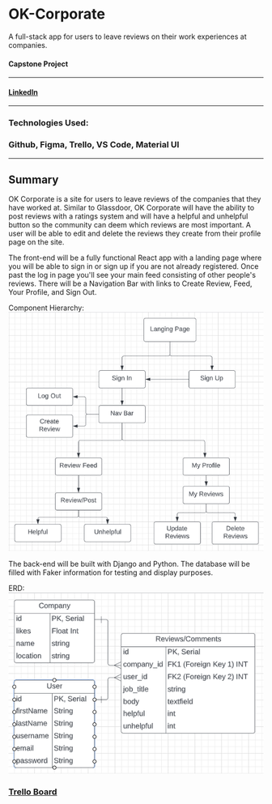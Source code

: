 # **OK-Corporate**

A full-stack app for users to leave reviews on their work experiences at companies.

#### Capstone Project

---

#### [LinkedIn](https://www.linkedin.com/in/ryanditzel/)

---

### Technologies Used:

### Github, Figma, Trello, VS Code, Material UI

---

## **Summary**

OK Corporate is a site for users to leave reviews of the companies that they have worked at. Similar to Glassdoor, OK Corporate will have the ability to post reviews with a ratings system and will have a helpful and unhelpful button so the community can deem which reviews are most important. A user will be able to edit and delete the reviews they create from their profile page on the site.

The front-end will be a fully functional React app with a landing page where you will be able to sign in or sign up if you are not already registered. Once past the log in page you'll see your main feed consisting of other people's reviews. There will be a Navigation Bar with links to Create Review, Feed, Your Profile, and Sign Out.

Component Hierarchy:
![Hierarchy](./readme_img/Component-Hierarchy.png)

The back-end will be built with Django and Python. The database will be filled with Faker information for testing and display purposes.

ERD:
![ERD](./readme_img/ERD-P4.png)

### [Trello Board](https://trello.com/b/YLnve97F/ok-corporate)
